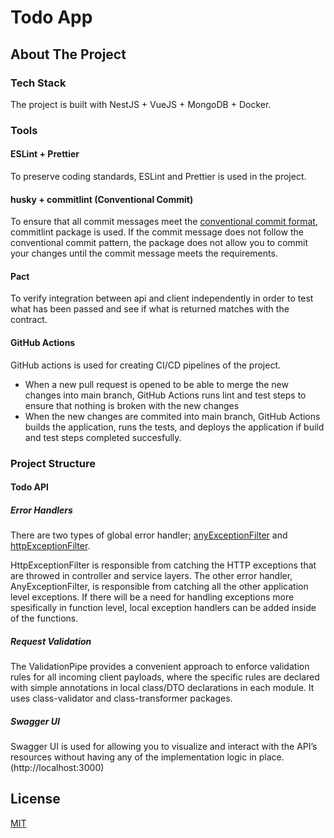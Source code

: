 # Todo App

## About The Project

### Tech Stack

The project is built with NestJS + VueJS + MongoDB + Docker.

### Tools

#### ESLint + Prettier

To preserve coding standards, ESLint and Prettier is used in the project.

#### husky + commitlint (Conventional Commit)

To ensure that all commit messages meet the [conventional commit format](https://conventionalcommits.org/), commitlint package is used. If the commit message does not follow the conventional commit pattern, the package does not allow you to commit your changes until the commit message meets the requirements.

#### Pact

To verify integration between api and client independently in order to test what has been passed and see if what is returned matches with the contract.

#### GitHub Actions

GitHub actions is used for creating CI/CD pipelines of the project.

- When a new pull request is opened to be able to merge the new changes into main branch, GitHub Actions runs lint and test steps to ensure that nothing is broken with the new changes
- When the new changes are commited into main branch, GitHub Actions builds the application, runs the tests, and deploys the application if build and test steps completed succesfully.

### Project Structure

#### Todo API

##### Error Handlers

There are two types of global error handler; [anyExceptionFilter](/api/src/filters/anyException.filter.ts) and [httpExceptionFilter](/api/src/filters/httpException.filter.ts).

HttpExceptionFilter is responsible from catching the HTTP exceptions that are throwed in controller and service layers. The other error handler, AnyExceptionFilter, is responsible from catching all the other application level exceptions. If there will be a need for handling exceptions more spesifically in function level, local exception handlers can be added inside of the functions.

##### Request Validation

The ValidationPipe provides a convenient approach to enforce validation rules for all incoming client payloads, where the specific rules are declared with simple annotations in local class/DTO declarations in each module. It uses class-validator and class-transformer packages.

##### Swagger UI

Swagger UI is used for allowing you to visualize and interact with the API’s resources without having any of the implementation logic in place. (http://localhost:3000)

## License

[MIT](LICENSE)
